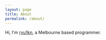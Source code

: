 ```yaml
---
layout: page
title: About
permalink: /about/
---
```


Hi, I'm [ryu1kn](https://github.com/ryu1kn), a Melbourne based programmer.
